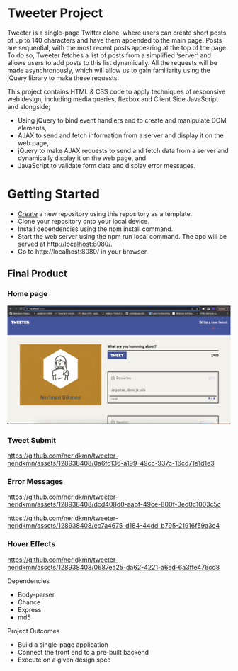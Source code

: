 # Tweeter Project

Tweeter is a single-page Twitter clone, where users can create short posts of up to 140 characters and have them appended to the main page. Posts are sequential, with the most recent posts appearing at the top of the page. To do so, Tweeter fetches a list of posts from a simplified ‘server’ and allows users to add posts to this list dynamically. All the requests will be made asynchronously, which will allow us to gain familiarity using the jQuery library to make these requests.

This project contains HTML & CSS code to apply techniques of responsive web design, including media queries, flexbox and Client Side JavaScript and alongside; 

* Using jQuery to bind event handlers and to create and manipulate DOM elements, 
* AJAX to send and fetch information from a server and display it on the web page, 
* jQuery to make AJAX requests to send and fetch data from a server and dynamically display it on the web page, and
* JavaScript to validate form data and display error messages.

# Getting Started
* [Create](https://docs.github.com/en/repositories/creating-and-managing-repositories/creating-a-repository-from-a-template) a new repository using this repository as a template.
* Clone your repository onto your local device.
* Install dependencies using the npm install command.
* Start the web server using the npm run local command. The app will be served at http://localhost:8080/.
* Go to http://localhost:8080/ in your browser.

## Final Product 

### Home page
!["home-page"](https://github.com/neridkmn/tweeter-neridkmn/blob/master/docs/home-page.png?raw=true)

### Tweet Submit
https://github.com/neridkmn/tweeter-neridkmn/assets/128938408/0a6fc136-a199-49cc-937c-16cd71e1d1e3

### Error Messages
https://github.com/neridkmn/tweeter-neridkmn/assets/128938408/dcd408d0-aabf-49ce-800f-3ed0c1003c5c

https://github.com/neridkmn/tweeter-neridkmn/assets/128938408/ec7a4675-d184-44dd-b795-21916f59a3e4

### Hover Effects
https://github.com/neridkmn/tweeter-neridkmn/assets/128938408/0687ea25-da62-4221-a6ed-6a3ffe476cd8

Dependencies
* Body-parser
* Chance
* Express
* md5

Project Outcomes
* Build a single-page application
* Connect the front end to a pre-built backend
* Execute on a given design spec







